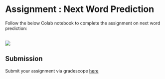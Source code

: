 # Assignment : Next Word Prediction
Follow the below Colab notebook to complete the assignment on next word prediction:

</br>

<a href = "https://colab.research.google.com/drive/14E1-GtZ_0MlDvmm3zQTjuEX3MOnfk_k6#scrollTo=IFeom51obNdB" target="_blank" >
<img src="https://img.shields.io/static/v1?label=Open%20Assignment&message=Word%20Prediction&color=yellow"/>
</a>


## Submission
Submit your assignment via gradescope [here](/assignments/week_8_nlp.pdf)
